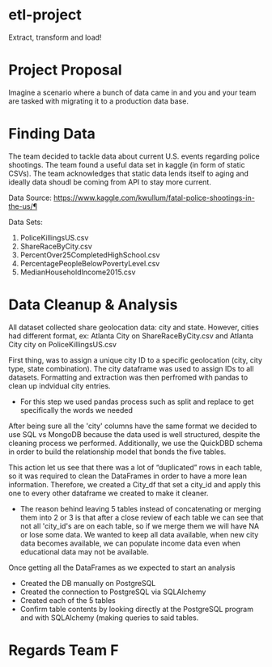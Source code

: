 # etl-project
Extract, transform and load!

# Project Proposal
Imagine a scenario where a bunch of data came in and you and your team are tasked with migrating it to a
production data base.

# Finding Data
The team decided to tackle data about current U.S. events regarding police shootings. The team found a useful data set in kaggle (in form of static CSVs). The team acknowledges that static data lends itself to aging and ideally data shoudl be coming from API to stay more current.

Data Source: https://www.kaggle.com/kwullum/fatal-police-shootings-in-the-us/¶

Data Sets:
1. PoliceKillingsUS.csv
1. ShareRaceByCity.csv
1. PercentOver25CompletedHighSchool.csv
1. PercentagePeopleBelowPovertyLevel.csv
1. MedianHouseholdIncome2015.csv

# Data Cleanup & Analysis

All dataset collected share geolocation data: city and state. However, cities had different format, ex: Atlanta City on ShareRaceByCity.csv and Atlanta City city on PoliceKillingsUS.csv

First thing, was to assign a unique city ID to a specific geolocation (city, city type, state combination). The city dataframe was used to assign IDs to all datasets. Formatting and extraction was then perfromed with pandas to clean up indvidual city entries.

* For this step we used pandas process such as split and replace to get specifically the words we needed

After being sure all the 'city' columns have the same format we decided to use SQL vs MongoDB because the data used is well structured, despite the cleaning process we performed. Additionally, we use the QuickDBD schema in order to build the relationship model that bonds the five tables.

This action let us see that there was a lot of “duplicated” rows in each table, so it was required to clean the DataFrames in order to have a more lean information. Therefore, we created a City_df that set a city_id and apply this one to every other dataframe we created to make it cleaner.
* The reason behind leaving 5 tables instead of concatenating or merging them into 2 or 3 is that after a close review of each table we can see that not all 'city_id's are on each table, so if we merge them we will have NA or lose some data. We wanted to keep all data available, when new city data becomes available, we can populate income data even when educational data may not be available.

Once getting all the DataFrames as we expected to start  an analysis
* Created the DB manually on PostgreSQL
* Created the connection to PostgreSQL via SQLAlchemy
* Created each of the 5 tables 
* Confirm table contents by looking directly at the PostgreSQL program and with SQLAlchemy (making queries to said tables.

# Regards Team F

